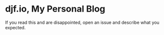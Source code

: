 # djf.io, My Personal Blog

If you read this and are disappointed, open an issue and describe what you expected.
